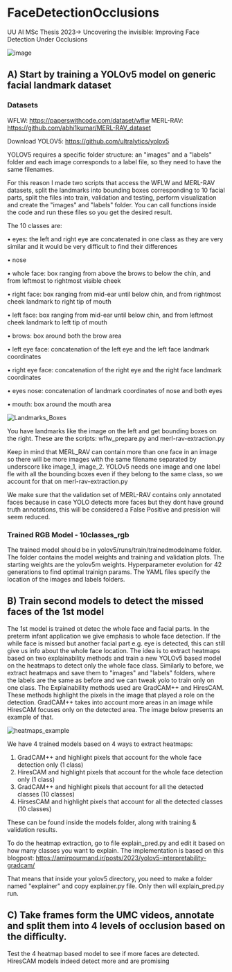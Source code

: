 # FaceDetectionOcclusions
UU AI MSc Thesis 2023-> Uncovering the invisible: Improving Face Detection Under Occlusions

![image](https://github.com/HelenVe/FaceDetectionOcclusions/assets/34419631/cf94eeee-50ed-4de4-945d-4df3536ee467)



## A) Start by training a YOLOv5 model on generic facial landmark dataset 
### Datasets 

WFLW: https://paperswithcode.com/dataset/wflw
MERL-RAV: https://github.com/abhi1kumar/MERL-RAV_dataset

Download YOLOV5: https://github.com/ultralytics/yolov5


YOLOV5 requires a specific folder structure: an "images" and a "labels" folder and each image corresponds to a label file, so they need to have the same filenames. 

For this reason I made two scripts that access the WFLW and MERL-RAV datasets, split the landmarks into bounding boxes corresponding to 10 facial parts, 
split the files into train, validation and testing, perform visualization and create the "images" and "labels" folder. 
You can call functions inside the code and run these files so you get the desired result. 

The 10 classes are: 


• eyes: the left and right eye are concatenated in one class as
they are very similar and it would be very difficult to find
their differences

• nose

• whole face: box ranging from above the brows to below the
chin, and from leftmost to rightmost visible cheek

• right face: box ranging from mid-ear until below chin, and
from rightmost cheek landmark to right tip of mouth

• left face: box ranging from mid-ear until below chin, and
from leftmost cheek landmark to left tip of mouth

• brows: box around both the brow area

• left eye face: concatenation of the left eye and the left face
landmark coordinates

• right eye face: concatenation of the right eye and the right
face landmark coordinates

• eyes nose: concatenation of landmark coordinates of nose
and both eyes

• mouth: box around the mouth area

![Landmarks_Boxes](https://github.com/HelenVe/FaceDetectionOcclusions/assets/34419631/f184cf92-ff3d-4e4b-adf0-184c8b8da37c)

You have landmarks like the image on the left and get bounding boxes on the right. 
These are the scripts: wflw_prepare.py and merl-rav-extraction.py 

Keep in mind that MERL_RAV can contain more than one face in an image so there will be more images with the same filename separated by underscore like image_1, image_2.
YOLOv5 needs one image and one label fle with all the bounding boxes even if they belong to the same class, so we account for that on merl-rav-extraction.py 

We make sure that the validation set of MERL-RAV contains only annotated faces because in case YOLO detects more faces but they dont have ground truth annotations, this will be considered a False Positive and presision will seem reduced. 

### Trained RGB Model - 10classes_rgb

The trained model should be in yolov5/runs/train/trainedmodelname folder. The folder contains the model weights and training and validation plots. 
The starting weights are the yolov5m weights. Hyperparameter evolution for 42 generations to find optimal trainign params.  The YAML files specify the location of the images and labels folders. 



## B) Train second models to detect the missed faces of the 1st model

The 1st model is trained ot detec the whole face and facial parts. In the preterm infant application we give emphasis to whole face detection. If the while face is missed but another facial part e.g. eye is detected, this can still give us info about the whole face location. The idea is to extract heatmaps based on two explainability methods and train a new YOLOv5 based model on the heatmaps to detect only the whole face class. Similarly to before, we extract heatmaps and save them to "images" and "labels" folders, where the labels are the same as before and we can tweak yolo to train only on one class. The Explainability methods used are GradCAM++ and HiresCAM. These methods highlight the pixels in the image that played a role on the detection. 
GradCAM++ takes into account more areas in an image while HiresCAM focuses only on the detected area. The image below presents an example of that. 


![heatmaps_example](https://github.com/HelenVe/FaceDetectionOcclusions/assets/34419631/d11953a1-60a1-4ce5-a903-20d218c76037)

We have 4 trained models based on 4 ways to extract heatmaps:

1) GradCAM++ and highlight pixels that account for the whole face detection only (1 class)
2) HiresCAM and highlight pixels that account for the whole face detection only (1 class)
3) GradCAM++ and highlight pixels that account for all the detected classes (10 classes)
4) HirsesCAM and highlight pixels that account for all the detected classes (10 classes)

These can be found inside the models folder, along with training & validation results. 

To do the heatmap extraction, go to file explain_pred.py and edit it based on how many classes you want to explain. The implementation is based on this blogpost: https://amirpourmand.ir/posts/2023/yolov5-interpretability-gradcam/

That means that inside your yolov5 directory, you need to make a folder named "explainer" and copy explainer.py file. Only then will explain_pred.py run. 



## C) Take frames form the UMC videos, annotate and split them into 4 levels of occlusion based on the difficulty. 
Test the 4 heatmap based model to see if more faces are detected. HiresCAM models indeed detect more and are promising
